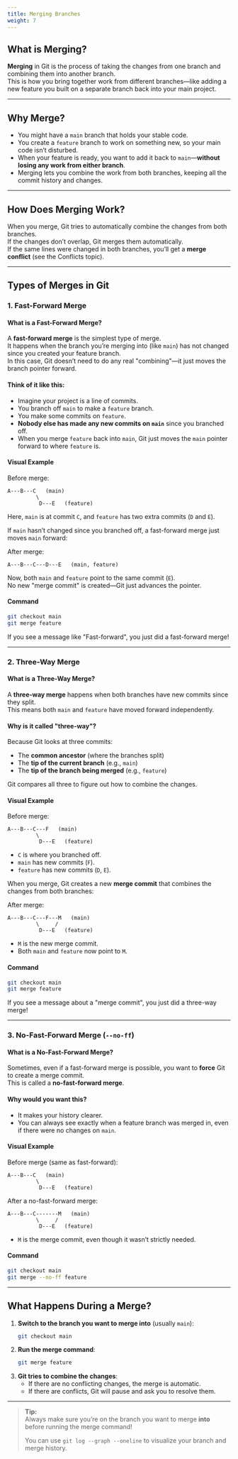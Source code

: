 ```yaml
---
title: Merging Branches
weight: 7
---
```


## What is Merging?

**Merging** in Git is the process of taking the changes from one branch and combining them into another branch.  
This is how you bring together work from different branches—like adding a new feature you built on a separate branch back into your main project.

---

## Why Merge?

- You might have a `main` branch that holds your stable code.
- You create a `feature` branch to work on something new, so your main code isn’t disturbed.
- When your feature is ready, you want to add it back to `main`—**without losing any work from either branch**.
- Merging lets you combine the work from both branches, keeping all the commit history and changes.

---

## How Does Merging Work?

When you merge, Git tries to automatically combine the changes from both branches.  
If the changes don’t overlap, Git merges them automatically.  
If the same lines were changed in both branches, you’ll get a **merge conflict** (see the Conflicts topic).

---

## Types of Merges in Git

### 1. Fast-Forward Merge

#### What is a Fast-Forward Merge?

A **fast-forward merge** is the simplest type of merge.  
It happens when the branch you’re merging into (like `main`) has not changed since you created your feature branch.  
In this case, Git doesn’t need to do any real "combining"—it just moves the branch pointer forward.

#### Think of it like this:

- Imagine your project is a line of commits.
- You branch off `main` to make a `feature` branch.
- You make some commits on `feature`.
- **Nobody else has made any new commits on `main`** since you branched off.
- When you merge `feature` back into `main`, Git just moves the `main` pointer forward to where `feature` is.

#### Visual Example

Before merge:
```
A---B---C   (main)
         \
          D---E   (feature)
```
Here, `main` is at commit `C`, and `feature` has two extra commits (`D` and `E`).

If `main` hasn’t changed since you branched off, a fast-forward merge just moves `main` forward:

After merge:
```
A---B---C---D---E   (main, feature)
```
Now, both `main` and `feature` point to the same commit (`E`).  
No new "merge commit" is created—Git just advances the pointer.

#### Command

```bash
git checkout main
git merge feature
```

If you see a message like "Fast-forward", you just did a fast-forward merge!

---

### 2. Three-Way Merge

#### What is a Three-Way Merge?

A **three-way merge** happens when both branches have new commits since they split.  
This means both `main` and `feature` have moved forward independently.

#### Why is it called "three-way"?

Because Git looks at three commits:
- The **common ancestor** (where the branches split)
- The **tip of the current branch** (e.g., `main`)
- The **tip of the branch being merged** (e.g., `feature`)

Git compares all three to figure out how to combine the changes.

#### Visual Example

Before merge:
```
A---B---C---F   (main)
         \
          D---E   (feature)
```
- `C` is where you branched off.
- `main` has new commits (`F`).
- `feature` has new commits (`D`, `E`).

When you merge, Git creates a new **merge commit** that combines the changes from both branches:

After merge:
```
A---B---C---F---M   (main)
         \     /
          D---E   (feature)
```
- `M` is the new merge commit.
- Both `main` and `feature` now point to `M`.

#### Command

```bash
git checkout main
git merge feature
```

If you see a message about a "merge commit", you just did a three-way merge!

---

### 3. No-Fast-Forward Merge (`--no-ff`)

#### What is a No-Fast-Forward Merge?

Sometimes, even if a fast-forward merge is possible, you want to **force** Git to create a merge commit.  
This is called a **no-fast-forward merge**.

#### Why would you want this?

- It makes your history clearer.
- You can always see exactly when a feature branch was merged in, even if there were no changes on `main`.

#### Visual Example

Before merge (same as fast-forward):
```
A---B---C   (main)
         \
          D---E   (feature)
```
After a no-fast-forward merge:
```
A---B---C-------M   (main)
         \     /
          D---E   (feature)
```
- `M` is the merge commit, even though it wasn’t strictly needed.

#### Command

```bash
git checkout main
git merge --no-ff feature
```

---

## What Happens During a Merge?

1. **Switch to the branch you want to merge into** (usually `main`):
   ```bash
   git checkout main
   ```
2. **Run the merge command**:
   ```bash
   git merge feature
   ```
3. **Git tries to combine the changes**:
   - If there are no conflicting changes, the merge is automatic.
   - If there are conflicts, Git will pause and ask you to resolve them.

---

> **Tip:**  
> Always make sure you’re on the branch you want to merge **into** before running the merge command!
>
> You can use `git log --graph --oneline` to visualize your branch and merge history.